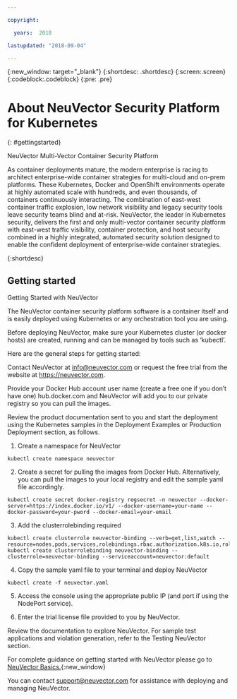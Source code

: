 ```yaml
---

copyright:

  years:  2018

lastupdated: "2018-09-04"

---
```



{:new_window: target="_blank"}
{:shortdesc: .shortdesc}
{:screen:.screen}
{:codeblock:.codeblock}
{:pre: .pre}

# About NeuVector Security Platform for Kubernetes
{: #gettingstarted}

NeuVector Multi-Vector Container Security Platform


As container deployments mature, the modern enterprise is racing to architect enterprise-wide container strategies for multi-cloud and on-prem platforms. These Kubernetes, Docker and OpenShift environments operate at highly automated scale with hundreds, and even thousands, of containers continuously interacting. The combination of east-west container traffic explosion, low network visibility and legacy security tools leave security teams blind and at-risk. NeuVector, the leader in Kubernetes security, delivers the first and only multi-vector container security platform with east-west traffic visibility, container protection, and host security combined in a highly integrated, automated security solution designed to enable the confident deployment of enterprise-wide container strategies.

{:shortdesc}

## Getting started

Getting Started with NeuVector

The NeuVector container security platform software is a container itself and is easily deployed using Kubernetes or any orchestration tool you are using.

Before deploying NeuVector, make sure your Kubernetes cluster (or docker hosts) are created, running and can be managed by tools such as ‘kubectl’.

Here are the general steps for getting started:

Contact NeuVector at info@neuvector.com or request the free trial from the website at https://neuvector.com.

Provide your Docker Hub account user name (create a free one if you don’t have one) hub.docker.com and NeuVector will add you to our private registry so you can pull the images.

Review the product documentation sent to you and start the deployment using the Kubernetes samples in the Deployment Examples or Production Deployment section, as follows.

1. Create a namespace for NeuVector
```
kubectl create namespace neuvector
```

2. Create a secret for pulling the images from Docker Hub. Alternatively, you can pull the images to your local registry and edit the sample yaml file accordingly.
```
kubectl create secret docker-registry regsecret -n neuvector --docker-server=https://index.docker.io/v1/ --docker-username=your-name --docker-password=your-pword --docker-email=your-email
```

3. Add the clusterrolebinding required
```
kubectl create clusterrole neuvector-binding --verb=get,list,watch --resource=nodes,pods,services,rolebindings.rbac.authorization.k8s.io,roles.rbac.authorization.k8s.io,clusterrolebindings.rbac.authorization.k8s.io,clusterroles.rbac.authorization.k8s.io
kubectl create clusterrolebinding neuvector-binding --clusterrole=neuvector-binding --serviceaccount=neuvector:default
```

4. Copy the sample yaml file to your terminal and deploy NeuVector
```
kubectl create -f neuvector.yaml
```
5. Access the console using the appropriate public IP (and port if using the NodePort service).

6. Enter the trial license file provided to you by NeuVector.

Review the documentation to explore NeuVector. For sample test applications and violation generation, refer to the Testing NeuVector section.

For complete guidance on getting started with NeuVector please go to [NeuVector Basics.](https://docs.neuvector.com:2018/){:new_window}


You can contact support@neuvector.com for assistance with deploying and managing NeuVector.

